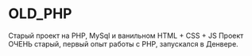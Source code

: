 # OLD_PHP
Старый проект на PHP, MySql и ванильном HTML + CSS + JS
Проект ОЧЕНЬ старый, первый опыт работы с PHP, запускался в Денвере. 
